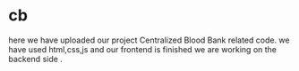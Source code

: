 # cb
here we have uploaded our project Centralized Blood Bank related code.
we have used html,css,js and our frontend is finished we are working on the backend side .
